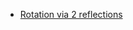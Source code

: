 * [Rotation via 2 reflections](https://sureshemre.wordpress.com/2014/07/19/a-rotation-equals-two-reflections/)
